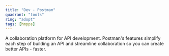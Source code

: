 ```yaml
---
title: "Dev - Postman"
quadrant: "tools"
ring: "adopt"
tags: [hmpps]
---
```


A collaboration platform for API development. Postman's features simplify each step of building an API and streamline collaboration so you can create better APIs - faster.
